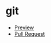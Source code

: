 # git
 - [Preview](https://vladimir-bibikov.github.io/git/)
 - [Pull Request](https://github.com/vladimir-bibikov/git/pull/1/)